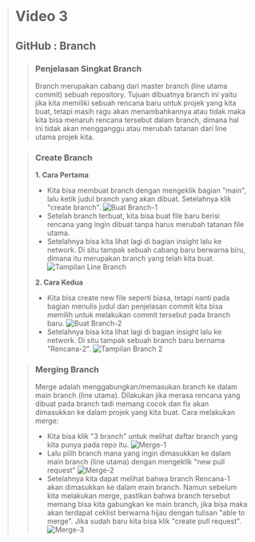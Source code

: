 ># **Video 3**
>## **GitHub : Branch**
>
>>### **Penjelasan Singkat Branch**
>> Branch merupakan cabang dari master branch (line utama commit) sebuah repository. Tujuan dibuatnya branch ini yaitu jika kita memiliki sebuah rencana baru untuk projek yang kita buat, tetapi masih ragu akan menambahkannya atau tidak maka kita bisa menaruh rencana tersebut dalam branch, dimana hal ini tidak akan mengganggu atau merubah tatanan dari line utama projek kita.
>
>>### **Create Branch**
>> **1. Cara Pertama**
>> - Kita bisa membuat branch dengan mengeklik bagian "main", lalu ketik judul branch yang akan dibuat. Setelahnya klik "create branch".
>> ![Buat Branch-1](https://github.com/uliviaembun/Photos/blob/main/Screenshot%20(314).png)
>> - Setelah branch terbuat, kita bisa buat file baru berisi rencana yang ingin dibuat tanpa harus merubah tatanan file utama.
>> - Setelahnya bisa kita lihat lagi di bagian insight lalu ke network. Di situ tampak sebuah cabang baru berwarna biru, dimana itu merupakan branch yang telah kita buat.
>> ![Tampilan Line Branch](https://github.com/uliviaembun/Photos/blob/main/Screenshot%20(317).png)
>> 
>> **2. Cara Kedua**
>> - Kita bisa create new file seperti biasa, tetapi nanti pada bagian menulis judul dan penjelasan commit kita bisa memilih untuk melakukan commit tersebut pada branch baru.
>> ![Buat Branch-2](https://github.com/uliviaembun/Photos/blob/main/Screenshot%20(319).png)
>> - Setelahnya bisa kita lihat lagi di bagian insight lalu ke network. Di situ tampak sebuah branch baru bernama "Rencana-2".
>> ![Tampilan Branch 2](https://github.com/uliviaembun/Photos/blob/main/Screenshot%20(320).png)
>
>>### **Merging Branch**
>> Merge adalah menggabungkan/memasukan branch ke dalam main branch (line utama). Dilakukan jika merasa rencana yang dibuat pada branch tadi memang cocok dan fix akan dimasukkan ke dalam projek yang kita buat.
>> Cara melakukan merge:
>> - Kita bisa klik "3 branch" untuk melihat daftar branch yang kita punya pada repo itu.
>> ![Merge-1](https://github.com/uliviaembun/Photos/blob/main/Screenshot%20(321).png)
>> - Lalu pilih branch mana yang ingin dimasukkan ke dalam main branch (line utama) dengan mengeklik "new pull request"
>> ![Merge-2](https://github.com/uliviaembun/Photos/blob/main/Screenshot%20(322).png)
>> - Setelahnya kita dapat melihat bahwa branch Rencana-1 akan dimasukkan ke dalam main branch. Namun sebelum kita melakukan merge, pastikan bahwa branch tersebut memang bisa kita gabungkan ke main branch, jika bisa maka akan terdapat ceklist berwarna hijau dengan tulisan "able to merge". Jika sudah baru kita bisa klik "create pull request".
>> ![Merge-3](https://github.com/uliviaembun/Photos/blob/main/Screenshot%20(323).png)
